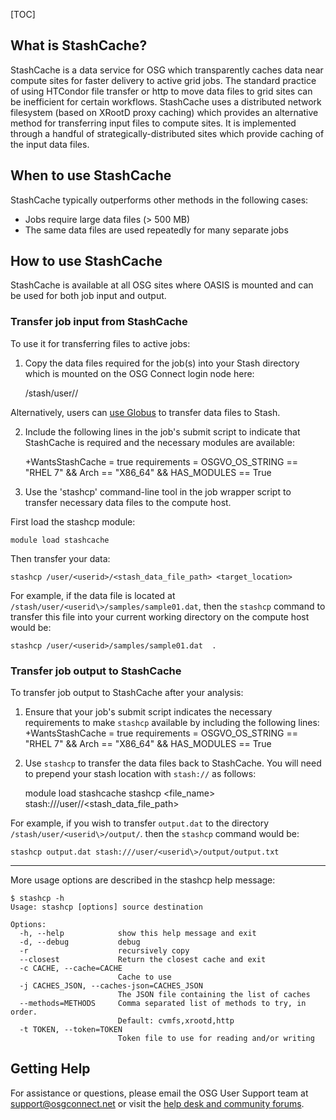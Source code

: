 [title]: - "Transferring Data with StashCache"
[TOC]

## What is StashCache?

StashCache is a data service for OSG which transparently caches data near compute sites for faster delivery to active grid jobs.  The standard practice of using HTCondor file transfer or http to move data files to grid sites can be inefficient for certain workflows.  StashCache uses a distributed network filesystem (based on XRootD proxy caching) which provides an alternative method for transferring input files to compute sites.  It is implemented through a handful of strategically-distributed sites which provide caching of the input data files.

## When to use StashCache

StashCache typically outperforms other methods in the following cases:

* Jobs require large data files (> 500 MB)
* The same data files are used repeatedly for many separate jobs

## How to use StashCache

StashCache is available at all OSG sites where OASIS is mounted and can be used for both job input and output.

### Transfer job input from StashCache

To use it for transferring files to active jobs:

1)  Copy the data files required for the job(s) into your Stash directory which is mounted on the OSG Connect login node here:

	/stash/user/<userid>/

Alternatively, users can [use Globus](<https://support.opensciencegrid.org/solution/articles/5000632397-data-transfer-with-globus>) to transfer data files to Stash.

2)  Include the following lines in the job's submit script to indicate that StashCache is required and the necessary modules are available:

	+WantsStashCache = true
	requirements = OSGVO_OS_STRING == "RHEL 7" && Arch == "X86_64" && HAS_MODULES == True

3)  Use the 'stashcp' command-line tool in the job wrapper script to transfer necessary data files to the compute host.  

First load the stashcp module:

	module load stashcache

Then transfer your data:
	
	stashcp /user/<userid>/<stash_data_file_path> <target_location>

 For example, if the data file is located at `/stash/user/<userid\>/samples/sample01.dat`, then the `stashcp` command to transfer this file into your current working directory on the compute host would be:

	stashcp /user/<userid>/samples/sample01.dat  .

### Transfer job output to StashCache

To transfer job output to StashCache after your analysis:

1) Ensure that your job's submit script indicates the necessary requirements to make `stashcp` available by including the following lines:
	+WantsStashCache = true
	requirements = OSGVO_OS_STRING == "RHEL 7" && Arch == "X86_64" && HAS_MODULES == True

2) Use `stashcp` to transfer the data files back to StashCache. You will need to prepend your stash location with `stash://` as follows:

	module load stashcache
	stashcp <file_name> stash:///user/<userid>/<stash_data_file_path>

For example, if you wish to transfer `output.dat` to the directory `/stash/user/<userid\>/output/`. then the `stashcp` command would be:

	stashcp output.dat stash:///user/<userid\>/output/output.txt

___

More usage options are described in the stashcp help message:

	$ stashcp -h
	Usage: stashcp [options] source destination

	Options:
	  -h, --help            show this help message and exit
	  -d, --debug           debug
	  -r                    recursively copy
	  --closest             Return the closest cache and exit
	  -c CACHE, --cache=CACHE
							Cache to use
	  -j CACHES_JSON, --caches-json=CACHES_JSON
							The JSON file containing the list of caches
	  --methods=METHODS     Comma separated list of methods to try, in order.
							Default: cvmfs,xrootd,http
	  -t TOKEN, --token=TOKEN
							Token file to use for reading and/or writing

## Getting Help
For assistance or questions, please email the OSG User Support team  at [support@osgconnect.net](mailto:support@osgconnect.net) or visit the [help desk and community forums](http://support.opensciencegrid.org).

